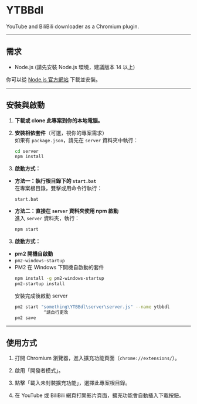 
# YTBBdl

YouTube and BiliBili downloader as a Chromium plugin.

---

## 需求

- Node.js (請先安裝 Node.js 環境，建議版本 14 以上)

你可以從 [Node.js 官方網站](https://nodejs.org/) 下載並安裝。

---

## 安裝與啟動

1. **下載或 clone 此專案到你的本地電腦。**

2. **安裝相依套件**（可選，視你的專案需求）  
   如果有 `package.json`，請先在 `server` 資料夾中執行：  
   ```bash
   cd server
   npm install
   ```

3. **啟動方式：**

- **方法一：執行根目錄下的 `start.bat`**  
  在專案根目錄，雙擊或用命令行執行：  
  ```
  start.bat
  ```

- **方法二：直接在 `server` 資料夾使用 npm 啟動**  
  進入 `server` 資料夾，執行：  
  ```bash
  npm start
  ```

3. **啟動方式：**

- **pm2 開機自啟動** 
- `pm2-windows-startup`
- PM2 在 Windows 下開機自啟動的套件
  ```bash
  npm install -g pm2-windows-startup
  pm2-startup install
  ```
  安裝完成後啟動 server
  ```bash
  pm2 start "something\YTBBdl\server\server.js" --name ytbbdl
             ^請自行更改
  pm2 save
  ```

---

## 使用方式

1. 打開 Chromium 瀏覽器，進入擴充功能頁面（`chrome://extensions/`）。

2. 啟用「開發者模式」。

3. 點擊「載入未封裝擴充功能」，選擇此專案根目錄。

4. 在 YouTube 或 BiliBili 網頁打開影片頁面，擴充功能會自動插入下載按鈕。
